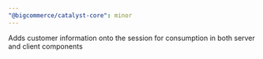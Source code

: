 ```yaml
---
"@bigcommerce/catalyst-core": minor
---
```


Adds customer information onto the session for consumption in both server and client components
